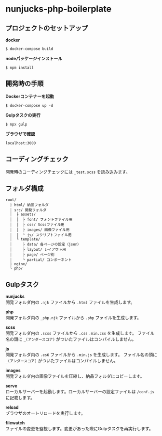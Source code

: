 # nunjucks-php-boilerplate


## プロジェクトのセットアップ

**docker**<br>
```
$ docker-compose build
```

**nodeパッケージインストール**<br>
```
$ npm install
```

## 開発時の手順

**Dockerコンテナーを起動**<br>
```
$ docker-compose up -d
```

**Gulpタスクの実行**<br>
```
$ npx gulp
```

**ブラウザで確認**<br>
```
localhost:3000
```

## コーディングチェック
開発時のコーディングチェックには `_test.scss` を読み込みます。

## フォルダ構成

```
root/
  ├ html/ 納品フォルダ
  │ src/ 開発フォルダ
  │  ├ assets/
  │  │  ├ font/ フォントファイル用
  │  │  ├ css/ Scssファイル用
  │  │  ├ images/ 画像ファイル用
  │  │  └ js/ スクリプトファイル用
  │  └ template/
  │     ├ data/ 各ページの設定（json）
  │     ├ layout/ レイアウト用
  │     ├ page/ ページ別
  │     └ partial/ コンポーネント
  ├ nginx/
  └ php/
```

## Gulpタスク
**nunjucks**<br>
開発フォルダ内の `.njk` ファイルから `.html` ファイルを生成します。

**php**<br>
開発フォルダ内の `_php.njk` ファイルから `.php` ファイルを生成します。

**scss**<br>
開発フォルダ内の `.scss` ファイルから `.css` `.min.css` を生成します。
ファイル名の頭に `_(アンダースコア)` がついたファイルはコンパイルしません。

**js**<br>
開発フォルダ内の `.es6` ファイルから `.min.js` を生成します。
ファイル名の頭に `_(アンダースコア)` がついたファイルはコンパイルしません。

**images**<br>
開発フォルダ内の画像ファイルを圧縮し、納品フォルダにコピーします。

**serve**<br>
ローカルサーバーを起動します。ローカルサーバーの設定ファイルは `/conf.js` に記載します。

**reload**<br>
ブラウザのオートリロードを実行します。

**filewatch**<br>
ファイルの変更を監視します。変更があった際にGulpタスクを再実行します。
